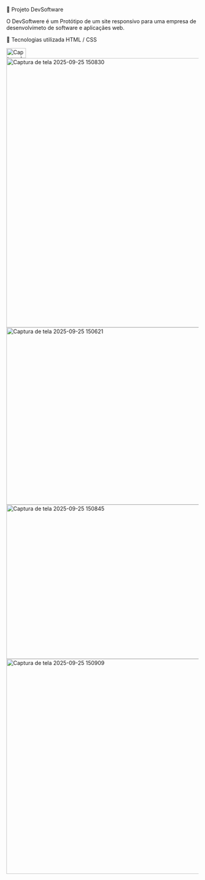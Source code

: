  📌 Projeto DevSoftware

 O DevSoftwere é um Protótipo de um site responsivo para uma empresa de desenvolvimeto de software
 e aplicaçães web.

 🚀 Tecnologias utilizada
     HTML / CSS 
 

   
<img width="51" height="26" alt="Captura de tela 2025-09-25 150542" src="https://github.com/user-attachments/assets/3d65e1e4-1d94-435a-912e-5933bf47467d" />

<img width="1551" height="705" alt="Captura de tela 2025-09-25 150830" src="https://github.com/user-attachments/assets/32429903-6324-4ab0-8642-5e1129d587f4" />
<img width="1541" height="464" alt="Captura de tela 2025-09-25 150621" src="https://github.com/user-attachments/assets/cc351a1e-0b8e-4d3e-ad9c-dd0f137bbbe7" />
<img width="1601" height="404" alt="Captura de tela 2025-09-25 150845" src="https://github.com/user-attachments/assets/b1e58c03-6368-42f8-95a9-f24f81161e33" />
<img width="1618" height="563" alt="Captura de tela 2025-09-25 150909" src="https://github.com/user-attachments/assets/0871f2a2-c06d-49f3-9ec0-bece65e3239d" />
